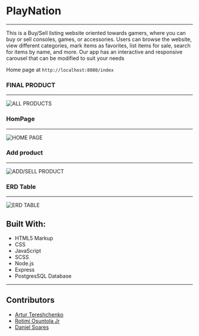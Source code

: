 # PlayNation 
___
This is a Buy/Sell listing website oriented towards gamers, where you can buy or sell consoles, games, or accessories.
Users can browse the website, view different categories, mark items as favorites, list items for sale, search for items by name, and more.
Our app has an interactive and responsive carousel that can be modified to suit your needs

Home page at `http://localhost:8080/index`

### FINAL PRODUCT 
---
![ALL PRODUCTS](https://user-images.githubusercontent.com/17488154/236655515-109eaf61-1167-44fa-847b-9ce06f826d65.png)

### HomPage
---
![HOME PAGE](https://user-images.githubusercontent.com/17488154/236655537-6d6cc7a1-bc68-44f1-adfd-26fe215af150.png)

### Add product
---
![ADD/SELL PRODUCT](https://user-images.githubusercontent.com/17488154/236655542-2857b10d-95c5-4464-82fd-a6b2ad257399.png)

### ERD Table
---
![ERD TABLE](https://user-images.githubusercontent.com/17488154/236655550-6fc8ab33-1dfc-475b-ae49-bf05dd859ae7.png)


 ## Built With: 

* HTML5 Markup
* CSS
* JavaScript
* SCSS
* Node.js 
* Express 
* PostgresSQL Database

___
## Contributors
* [Artur Tereshchenko](https://github.com/mr-Arturio)
* [Rotimi Osuntola Jr](https://github.com/osuntol)
* [Daniel Soares](https://github.com/Daniel7763)
